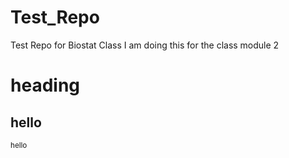 # Test_Repo
Test Repo for Biostat Class
I am doing this for the class module 2
# heading
## hello
<sub> hello</sub>
